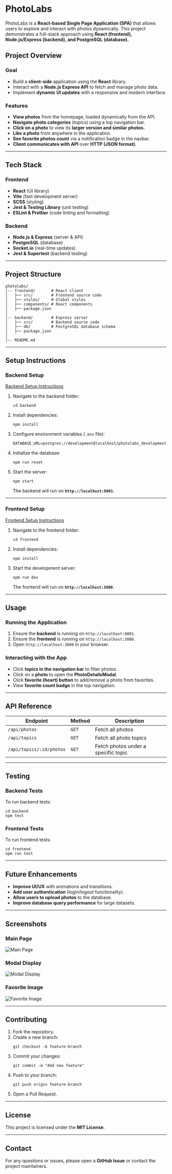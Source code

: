# PhotoLabs

PhotoLabs is a **React-based Single Page Application (SPA)** that allows users to explore and interact with photos dynamically. This project demonstrates a full-stack approach using **React (frontend), Node.js/Express (backend), and PostgreSQL (database).**

## **Project Overview**

### **Goal**
- Build a **client-side** application using the **React** library.
- Interact with a **Node.js Express API** to fetch and manage photo data.
- Implement **dynamic UI updates** with a responsive and modern interface.

### **Features**
- **View photos** from the homepage, loaded dynamically from the API.
- **Navigate photo categories** (topics) using a top navigation bar.
- **Click on a photo** to view its **larger version and similar photos.**
- **Like a photo** from anywhere in the application.
- **See favorite photos count** via a notification badge in the navbar.
- **Client communicates with API** over **HTTP (JSON format).**

---

## **Tech Stack**

### **Frontend**
- **React** (UI library)
- **Vite** (fast development server)
- **SCSS** (styling)
- **Jest & Testing Library** (unit testing)
- **ESLint & Prettier** (code linting and formatting)

### **Backend**
- **Node.js & Express** (server & API)
- **PostgreSQL** (database)
- **Socket.io** (real-time updates)
- **Jest & Supertest** (backend testing)

---

## **Project Structure**
```
photolabs/
│-- frontend/       # React client
│   ├── src/        # Frontend source code
│   ├── styles/     # Global styles
│   ├── components/ # React components
│   ├── package.json
│
│-- backend/        # Express server
│   ├── src/        # Backend source code
│   ├── db/         # PostgreSQL database schema
│   ├── package.json
│
│-- README.md
```

---

## **Setup Instructions**

### **Backend Setup**

[Backend Setup Instructions](/backend/)

1. Navigate to the backend folder:
   ```
   cd backend
   ```
2. Install dependencies:
   ```
   npm install
   ```
3. Configure environment variables (`.env` file):
   ```
   DATABASE_URL=postgres://development@localhost/photolabs_development
   ```
4. Initialize the database:
   ```
   npm run reset
   ```
5. Start the server:
   ```
   npm start
   ```
   The backend will run on **`http://localhost:8001`**.

---

### **Frontend Setup**

[Frontend Setup Instructions](/frontend/)

1. Navigate to the frontend folder:
   ```
   cd frontend
   ```
2. Install dependencies:
   ```
   npm install
   ```
3. Start the development server:
   ```
   npm run dev
   ```
   The frontend will run on **`http://localhost:3000`**.

---

## **Usage**

### **Running the Application**
1. Ensure the **backend** is running on `http://localhost:8001`.
2. Ensure the **frontend** is running on `http://localhost:3000`.
3. Open `http://localhost:3000` in your browser.

### **Interacting with the App**
- Click **topics in the navigation bar** to filter photos.
- Click on a **photo** to open the **PhotoDetailsModal**.
- Click **favorite (heart) button** to add/remove a photo from favorites.
- View **favorite count badge** in the top navigation.

---

## **API Reference**

| **Endpoint**                 | **Method** | **Description**                        |
|------------------------------|-----------|----------------------------------------|
| `/api/photos`                | `GET`     | Fetch all photos                      |
| `/api/topics`                | `GET`     | Fetch all photo topics                |
| `/api/topics/:id/photos`     | `GET`     | Fetch photos under a specific topic   |

---

## **Testing**
### **Backend Tests**
To run backend tests:
```
cd backend
npm test
```

### **Frontend Tests**
To run frontend tests:
```
cd frontend
npm run test
```

---

## **Future Enhancements**
- **Improve UI/UX** with animations and transitions.
- **Add user authentication** (login/logout functionality).
- **Allow users to upload photos** to the database.
- **Improve database query performance** for large datasets.

---
## **Screenshots**

### **Main Page**

![Main Page](./docs/main-page.png)

### **Modal Display**

![Modal Display](./docs/modal-display.png)

### **Favorite Image**

![Favorite Image](./docs/photo-likes.png)

---

## **Contributing**
1. Fork the repository.
2. Create a new branch:
   ```
   git checkout -b feature-branch
   ```
3. Commit your changes:
   ```
   git commit -m "Add new feature"
   ```
4. Push to your branch:
   ```
   git push origin feature-branch
   ```
5. Open a Pull Request.

---

## **License**
This project is licensed under the **MIT License**.

---

## **Contact**
For any questions or issues, please open a **GitHub Issue** or contact the project maintainers.
